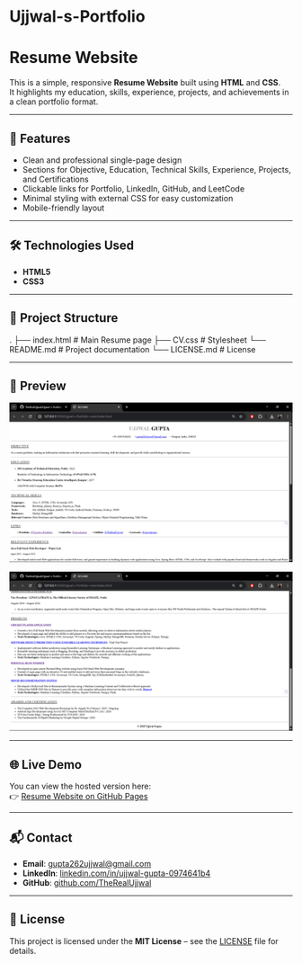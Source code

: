 # Ujjwal-s-Portfolio
# Resume Website

This is a simple, responsive **Resume Website** built using **HTML** and **CSS**.  
It highlights my education, skills, experience, projects, and achievements in a clean portfolio format.

---

## 🚀 Features
- Clean and professional single-page design
- Sections for Objective, Education, Technical Skills, Experience, Projects, and Certifications
- Clickable links for Portfolio, LinkedIn, GitHub, and LeetCode
- Minimal styling with external CSS for easy customization
- Mobile-friendly layout

---

## 🛠️ Technologies Used
- **HTML5**
- **CSS3**

---

## 📂 Project Structure
.
├── index.html # Main Resume page
├── CV.css # Stylesheet
└── README.md # Project documentation
└── LICENSE.md # License

---

## 📸 Preview
![Resume Screenshot](./screenshots/Resume1.png)

![Resume Screenshot](./screenshots/Resume2.png)

---

## 🌐 Live Demo
You can view the hosted version here:  
👉 [Resume Website on GitHub Pages](https://therealujjwal.github.io/Ujjwal-s-Portfolio/)

---

## 📬 Contact
- **Email**: gupta262ujjwal@gmail.com  
- **LinkedIn**: [linkedin.com/in/ujjwal-gupta-0974641b4](https://www.linkedin.com/in/ujjwal-gupta-0974641b4/)  
- **GitHub**: [github.com/TheRealUjjwal](https://github.com/TheRealUjjwal)  

---

## 📄 License
This project is licensed under the **MIT License** – see the [LICENSE](./LICENSE) file for details.